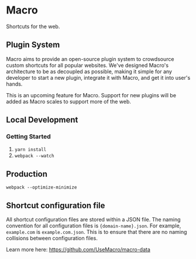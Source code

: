 # Macro
Shortcuts for the web.

## Plugin System
Macro aims to provide an open-source plugin system to crowdsource custom shortcuts for all popular websites. We've designed Macro's architecture to be as decoupled as possible, making it simple for any developer to start a new plugin, integrate it with Macro, and get it into user's hands.

This is an upcoming feature for Macro. Support for new plugins will be added as Macro scales to support more of the web.

## Local Development
### Getting Started
1. `yarn install`
2. `webpack --watch`

## Production
`webpack --optimize-minimize`

## Shortcut configuration file

All shortcut configuration files are stored within a JSON file. The naming
convention for all configuration files is `{domain-name}.json`. For example,
`example.com` is `example.com.json`. This is to ensure that there are no naming
collisions between configuration files.

Learn more here: https://github.com/UseMacro/macro-data
